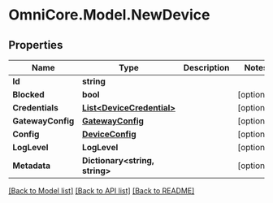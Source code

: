 # OmniCore.Model.NewDevice

## Properties

Name | Type | Description | Notes
------------ | ------------- | ------------- | -------------
**Id** | **string** |  | 
**Blocked** | **bool** |  | [optional] 
**Credentials** | [**List&lt;DeviceCredential&gt;**](DeviceCredential.md) |  | [optional] 
**GatewayConfig** | [**GatewayConfig**](GatewayConfig.md) |  | [optional] 
**Config** | [**DeviceConfig**](DeviceConfig.md) |  | [optional] 
**LogLevel** | **LogLevel** |  | [optional] 
**Metadata** | **Dictionary&lt;string, string&gt;** |  | [optional] 

[[Back to Model list]](../README.md#documentation-for-models) [[Back to API list]](../README.md#documentation-for-api-endpoints) [[Back to README]](../README.md)

